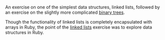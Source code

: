An exercise on one of the simplest data structures, linked lists, followed by an exercise on the slightly more complicated [binary trees](http://www.theodinproject.com/ruby-programming/data-structures-and-algorithms?ref=lnav).

Though the functionality of linked lists is completely encapsulated with arrays in Ruby, the point of the [linked lists](http://www.theodinproject.com/ruby-programming/linked-lists?ref=lnav) exercise was to explore data structures in Ruby.
